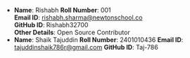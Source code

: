 - **Name**: Rishabh
  **Roll Number**: 001  
  **Email ID**: rishabh.sharma@newtonschool.co   
  **GitHub ID**: Rishabh32700   
  **Other Details**: Open Source Contributor
- **Name**: Shaik Tajuddin
  **Roll Number**: 2401010436
  **Email ID**: tajuddinshaik786r@gmail.com
  **GitHub ID**: Taj-786
